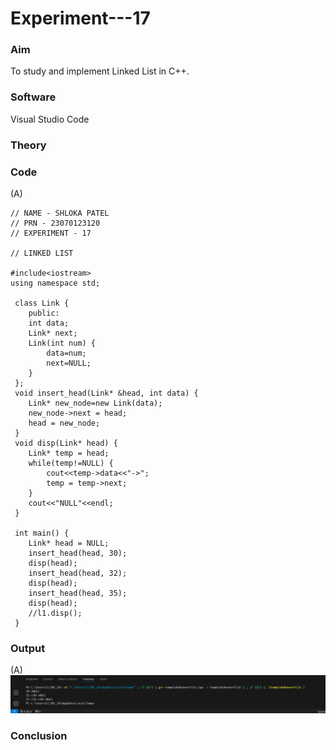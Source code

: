 # Experiment---17 

### Aim 
To study and implement Linked List in C++. 

### Software 
Visual Studio Code 

### Theory 

### Code       
(A) <br> 
```
// NAME - SHLOKA PATEL 
// PRN - 23070123120 
// EXPERIMENT - 17 

// LINKED LIST 

#include<iostream>
using namespace std; 
 
 class Link {
    public:
    int data;
    Link* next;
    Link(int num) {
        data=num;
        next=NULL;
    }
 };
 void insert_head(Link* &head, int data) {
    Link* new_node=new Link(data);
    new_node->next = head; 
    head = new_node;
 }
 void disp(Link* head) {
    Link* temp = head;
    while(temp!=NULL) { 
        cout<<temp->data<<"->";
        temp = temp->next;
    } 
    cout<<"NULL"<<endl;
 }

 int main() {
    Link* head = NULL;
    insert_head(head, 30);
    disp(head);
    insert_head(head, 32);
    disp(head);
    insert_head(head, 35);
    disp(head);
    //l1.disp(); 
 }  
```

### Output 
(A) <br> 
![](https://github.com/Shloka-Patel/Experiment---17/blob/main/Output_17A.png) 

### Conclusion 
